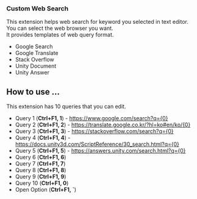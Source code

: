 ### Custom Web Search
This extension helps web search for keyword you selected in text editor.  
You can select the web browser you want.  
It provides templates of web query format.
  - Google Search
  - Google Translate
  - Stack Overflow
  - Unity Document
  - Unity Answer  


## How to use ...
This extension has 10 queries that you can edit.
 - Query  1 (__Ctrl+F1, 1__) - https://www.google.com/search?q={0}
 - Query  2 (__Ctrl+F1, 2__) - https://translate.google.co.kr/?hl=ko#en/ko/{0}
 - Query  3 (__Ctrl+F1, 3__) - https://stackoverflow.com/search?q={0}
 - Query  4 (__Ctrl+F1, 4__) - https://docs.unity3d.com/ScriptReference/30_search.html?q={0}
 - Query  5 (__Ctrl+F1, 5__) - https://answers.unity.com/search.html?q={0}
 - Query  6 (__Ctrl+F1, 6__)
 - Query  7 (__Ctrl+F1, 7__)
 - Query  8 (__Ctrl+F1, 8__)
 - Query  9 (__Ctrl+F1, 9__)
 - Query 10 (__Ctrl+F1, 0__)
 - Open Option (__Ctrl+F1, `__)